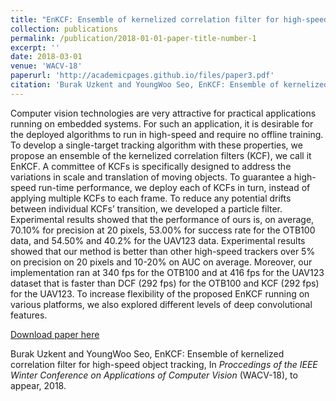```yaml
---
title: "EnKCF: Ensemble of kernelized correlation filter for high-speed object tracking"
collection: publications
permalink: /publication/2018-01-01-paper-title-number-1
excerpt: ''
date: 2018-03-01
venue: 'WACV-18'
paperurl: 'http://academicpages.github.io/files/paper3.pdf'
citation: 'Burak Uzkent and YoungWoo Seo, EnKCF: Ensemble of kernelized correlation filter for high-speed object tracking, In <i>Proccedings of the IEEE Winter Conference on Applications of Computer Vision</i> (WACV-18), to appear, 2018.'
---
```

Computer vision technologies are very attractive for practical applications running on embedded systems. For such an application, it is desirable for the deployed algorithms to run in high-speed and require no offline training. To develop a single-target tracking algorithm with these properties, we propose an ensemble of the kernelized correlation filters (KCF), we call it EnKCF. A committee of KCFs is specifically designed to address the variations in scale and translation of moving objects. To guarantee a high-speed run-time performance, we deploy each of KCFs in turn, instead of applying multiple KCFs to each frame. To reduce any potential drifts between individual KCFs’ transition, we developed a particle filter. Experimental results showed that the performance of ours is, on average, 70.10% for precision at 20 pixels, 53.00% for success rate for the OTB100 data, and 54.50% and 40.2% for the UAV123 data. Experimental results showed that our method is better than other high-speed trackers over 5% on precision on 20 pixels and 10-20% on AUC on average. Moreover, our implementation ran at 340 fps for the OTB100 and at 416 fps for the UAV123 dataset that is faster than DCF (292 fps) for the OTB100 and KCF (292 fps) for the UAV123. To increase flexibility of the proposed EnKCF running on various platforms, we also explored different levels of deep convolutional features.

[Download paper here](https://arxiv.org/pdf/1801.06729.pdf)

Burak Uzkent and YoungWoo Seo, EnKCF: Ensemble of kernelized correlation filter for high-speed object tracking, In <i>Proccedings of the IEEE Winter Conference on Applications of Computer Vision</i> (WACV-18), to appear, 2018.